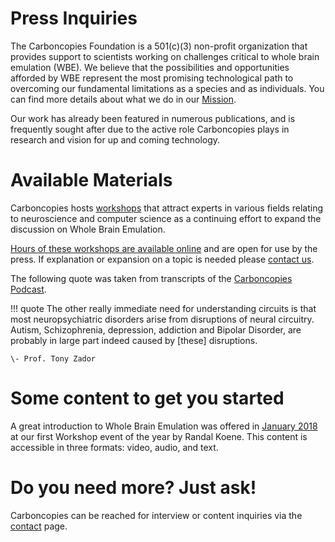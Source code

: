 # Press Inquiries

The Carboncopies Foundation is a 501\(c)(3) non-profit organization that provides support to scientists working on challenges critical to whole brain emulation (WBE). We believe that the possibilities and opportunities afforded by WBE represent the most promising technological path to overcoming our fundamental limitations as a species and as individuals. You can find more details about what we do in our [Mission](/About/Mission).

Our work has already been featured in numerous publications, and is frequently sought after due to the active role Carboncopies plays in research and vision for up and coming technology.



# Available Materials

Carboncopies hosts [workshops](/Events) that attract experts in various fields relating to neuroscience and computer science as a continuing effort to expand the discussion on Whole Brain Emulation.

[Hours of these workshops are available online](https://www.youtube.com/channel/UCuNZLgW-6Xcp6wfyb2Y_Thw) and are open for use by the press. If explanation or expansion on a topic is needed please [contact us](/Contact).

The following quote was taken from transcripts of the [Carboncopies Podcast](/Resources/Podcast/Index/).

!!! quote
    The other really immediate need for understanding circuits is that most neuropsychiatric disorders arise from disruptions of neural circuitry. Autism, Schizophrenia, depression, addiction and Bipolar Disorder, are probably in large part indeed caused by [these] disruptions.

    \- Prof. Tony Zador



# Some content to get you started

A great introduction to Whole Brain Emulation was offered in [January 2018](https://www.youtube.com/watch?v=HdADrlY_MLk) at our first Workshop event of the year by Randal Koene. This content is accessible in three formats: video, audio, and text.


# Do you need more? Just ask!

Carboncopies can be reached for interview or content inquiries via the [contact](/Contact) page.
